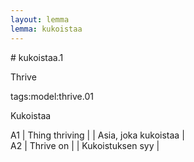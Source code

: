 ```yaml
---
layout: lemma
lemma: kukoistaa
---
```


<div class="sense">
# <span class="sensename">kukoistaa.1</span>

<span class="description">Thrive</span>

tags:model:thrive.01

<span class="description">Kukoistaa</span>

A1 | Thing thriving |   | Asia, joka kukoistaa |  
A2 | Thrive on |   | Kukoistuksen syy |  

</div>

